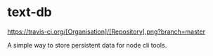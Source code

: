 # text-db
https://travis-ci.org/[Organisation]/[Repository].png?branch=master

A simple way to store persistent data for node cli tools.
